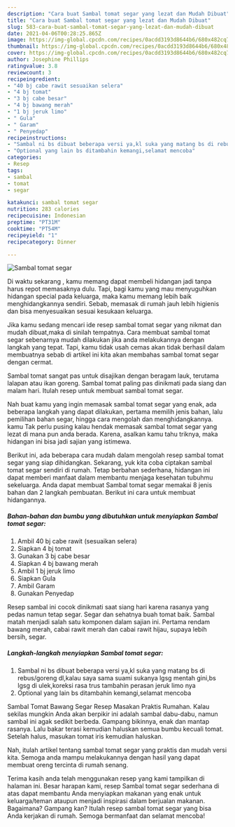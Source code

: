 ```yaml
---
description: "Cara buat Sambal tomat segar yang lezat dan Mudah Dibuat"
title: "Cara buat Sambal tomat segar yang lezat dan Mudah Dibuat"
slug: 583-cara-buat-sambal-tomat-segar-yang-lezat-dan-mudah-dibuat
date: 2021-04-06T00:28:25.865Z
image: https://img-global.cpcdn.com/recipes/0acdd3193d8644b6/680x482cq70/sambal-tomat-segar-foto-resep-utama.jpg
thumbnail: https://img-global.cpcdn.com/recipes/0acdd3193d8644b6/680x482cq70/sambal-tomat-segar-foto-resep-utama.jpg
cover: https://img-global.cpcdn.com/recipes/0acdd3193d8644b6/680x482cq70/sambal-tomat-segar-foto-resep-utama.jpg
author: Josephine Phillips
ratingvalue: 3.8
reviewcount: 3
recipeingredient:
- "40 bj cabe rawit sesuaikan selera"
- "4 bj tomat"
- "3 bj cabe besar"
- "4 bj bawang merah"
- "1 bj jeruk limo"
- " Gula"
- " Garam"
- " Penyedap"
recipeinstructions:
- "Sambal ni bs dibuat beberapa versi ya,kl suka yang matang bs di rebus/goreng dl,kalau saya sama suami sukanya lgsg mentah gini,bs lgsg di ulek,koreksi rasa trus tambahin perasan jeruk limo nya"
- "Optional yang lain bs ditambahin kemangi,selamat mencoba"
categories:
- Resep
tags:
- sambal
- tomat
- segar

katakunci: sambal tomat segar 
nutrition: 283 calories
recipecuisine: Indonesian
preptime: "PT31M"
cooktime: "PT54M"
recipeyield: "1"
recipecategory: Dinner

---
```



![Sambal tomat segar](https://img-global.cpcdn.com/recipes/0acdd3193d8644b6/680x482cq70/sambal-tomat-segar-foto-resep-utama.jpg)

Di waktu  sekarang , kamu memang dapat membeli hidangan jadi tanpa harus repot memasaknya dulu. Tapi, bagi kamu yang mau menyuguhkan hidangan special pada keluarga, maka kamu memang lebih baik menghidangkannya sendiri. Sebab, memasak di rumah jauh lebih higienis dan bisa menyesuaikan sesuai kesukaan keluarga.

Jika kamu sedang mencari ide resep sambal tomat segar yang nikmat dan mudah dibuat,maka di sinilah tempatnya. Cara membuat sambal tomat segar  sebenarnya mudah dilakukan jika anda melakukannya dengan langkah yang tepat. Tapi, kamu tidak usah cemas akan tidak berhasil dalam membuatnya 
sebab di artikel ini kita akan membahas sambal tomat segar dengan cermat.  

Sambal tomat sangat pas untuk disajikan dengan beragam lauk, terutama lalapan atau ikan goreng. Sambal tomat paling pas dinikmati pada siang dan malam hari. Itulah resep untuk membuat sambal tomat segar.

Nah buat kamu yang ingin memasak sambal tomat segar yang enak, ada beberapa langkah yang dapat dilakukan, pertama memilih jenis bahan, lalu pemilihan bahan segar, hingga cara mengolah dan menghidangkannya. kamu Tak perlu pusing kalau hendak memasak sambal tomat segar yang lezat di mana pun anda berada. Karena, asalkan kamu  tahu triknya, maka hidangan ini bisa jadi sajian yang istimewa.

Berikut ini, ada beberapa cara mudah dalam mengolah resep sambal tomat segar yang siap dihidangkan. Sekarang, yuk kita coba ciptakan sambal tomat segar sendiri di rumah. Tetap berbahan sederhana, hidangan ini dapat memberi manfaat dalam membantu menjaga kesehatan tubuhmu sekeluarga. Anda dapat membuat Sambal tomat segar memakai 8 jenis bahan dan 2 langkah pembuatan. Berikut ini cara untuk membuat hidangannya.

<!--inarticleads1-->

##### Bahan-bahan dan bumbu yang dibutuhkan untuk menyiapkan Sambal tomat segar:

1. Ambil 40 bj cabe rawit (sesuaikan selera)
1. Siapkan 4 bj tomat
1. Gunakan 3 bj cabe besar
1. Siapkan 4 bj bawang merah
1. Ambil 1 bj jeruk limo
1. Siapkan  Gula
1. Ambil  Garam
1. Gunakan  Penyedap


Resep sambal ini cocok dinikmati saat siang hari karena rasanya yang pedas namun tetap segar. Segar dan sehatnya buah tomat baik. Sambal matah menjadi salah satu komponen dalam sajian ini. Pertama rendam bawang merah, cabai rawit merah dan cabai rawit hijau, supaya lebih bersih, segar. 

<!--inarticleads2-->

##### Langkah-langkah menyiapkan Sambal tomat segar:

1. Sambal ni bs dibuat beberapa versi ya,kl suka yang matang bs di rebus/goreng dl,kalau saya sama suami sukanya lgsg mentah gini,bs lgsg di ulek,koreksi rasa trus tambahin perasan jeruk limo nya
1. Optional yang lain bs ditambahin kemangi,selamat mencoba


Sambal Tomat Bawang Segar Resep Masakan Praktis Rumahan. Kalau sekilas mungkin Anda akan berpikir ini adalah sambal dabu-dabu, namun sambal ini agak sedikit berbeda. Gampang bikinnya, enak dan mantap rasanya. Lalu bakar terasi kemudian haluskan semua bumbu kecuali tomat. Setelah halus, masukan tomat iris kemudian haluskan. 

Nah, itulah artikel tentang  sambal tomat segar  yang praktis dan mudah versi kita. Semoga anda mampu melakukannya dengan hasil yang dapat membuat oreng tercinta di rumah senang. 

Terima kasih anda telah menggunakan resep yang kami tampilkan di halaman ini. Besar harapan kami, resep  Sambal tomat segar sederhana di atas dapat membantu Anda menyiapkan makanan yang enak untuk keluarga/teman ataupun menjadi inspirasi dalam berjualan makanan. Bagaimana? Gampang kan? Itulah resep sambal tomat segar yang bisa Anda kerjakan di rumah. Semoga bermanfaat dan selamat mencoba!

